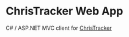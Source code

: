 # ChrisTracker Web App
C# / ASP.NET MVC client for [ChrisTracker](https://github.com/camilleryr/ChrisTracker)
